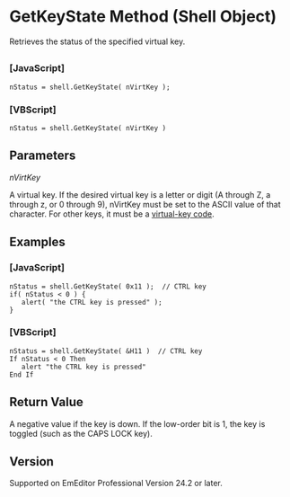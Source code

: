 # GetKeyState Method (Shell Object)

Retrieves the status of the specified virtual key.

## 

### \[JavaScript\]

```
nStatus = shell.GetKeyState( nVirtKey );
```

### \[VBScript\]

```
nStatus = shell.GetKeyState( nVirtKey )
```

## Parameters

_nVirtKey_

A virtual key. If the desired virtual key is a letter or digit (A through Z, a through z, or 0 through 9), nVirtKey must be set to the ASCII value of that character. For other keys, it must be a [virtual-key code](https://learn.microsoft.com/en-us/windows/win32/inputdev/virtual-key-codes).

## Examples

### \[JavaScript\]

```
nStatus = shell.GetKeyState( 0x11 );  // CTRL key
if( nStatus < 0 ) {
   alert( "the CTRL key is pressed" );
}
```

### \[VBScript\]

```
nStatus = shell.GetKeyState( &H11 )  // CTRL key
If nStatus < 0 Then
   alert "the CTRL key is pressed"
End If
```

## Return Value

A negative value if the key is down. If the low-order bit is 1, the key is toggled (such as the CAPS LOCK key).

## Version

Supported on EmEditor Professional Version 24.2 or later.
